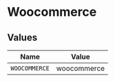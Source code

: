 # Woocommerce


## Values

| Name          | Value         |
| ------------- | ------------- |
| `WOOCOMMERCE` | woocommerce   |